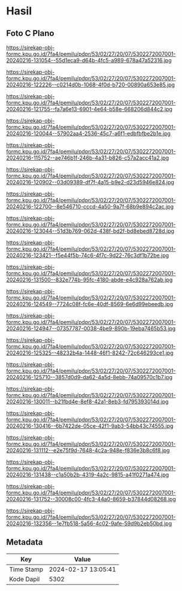 # Hasil

## Foto C Plano

https://sirekap-obj-formc.kpu.go.id/7fa4/pemilu/pdpr/53/02/27/20/07/5302272007001-20240216-131054--55d1eca9-d64b-4fc5-a989-678a47a52316.jpg

https://sirekap-obj-formc.kpu.go.id/7fa4/pemilu/pdpr/53/02/27/20/07/5302272007001-20240216-122226--c0214d0b-1068-4f0d-b720-00890a653e85.jpg

https://sirekap-obj-formc.kpu.go.id/7fa4/pemilu/pdpr/53/02/27/20/07/5302272007001-20240216-121755--fa7a6e13-6901-4e64-b58e-668206d844c2.jpg

https://sirekap-obj-formc.kpu.go.id/7fa4/pemilu/pdpr/53/02/27/20/07/5302272007001-20240216-120044--57902aa4-2536-45c7-a6f1-edbfbfbe2b1e.jpg

https://sirekap-obj-formc.kpu.go.id/7fa4/pemilu/pdpr/53/02/27/20/07/5302272007001-20240216-115752--ae746b1f-246b-4a31-b826-c57a2acc41a2.jpg

https://sirekap-obj-formc.kpu.go.id/7fa4/pemilu/pdpr/53/02/27/20/07/5302272007001-20240216-120902--03d09389-df7f-4a15-b9e2-d23d5946e824.jpg

https://sirekap-obj-formc.kpu.go.id/7fa4/pemilu/pdpr/53/02/27/20/07/5302272007001-20240216-122700--8e546710-cccd-4a50-9a7f-68b9e894c2ac.jpg

https://sirekap-obj-formc.kpu.go.id/7fa4/pemilu/pdpr/53/02/27/20/07/5302272007001-20240216-123044--51d3b769-062d-438f-bd2f-bd8ebed8728d.jpg

https://sirekap-obj-formc.kpu.go.id/7fa4/pemilu/pdpr/53/02/27/20/07/5302272007001-20240216-123421--f5e44f5b-74c6-4f7c-9d22-76c3df1b72be.jpg

https://sirekap-obj-formc.kpu.go.id/7fa4/pemilu/pdpr/53/02/27/20/07/5302272007001-20240216-131500--832e774b-95fc-4180-abde-e4c928a762ab.jpg

https://sirekap-obj-formc.kpu.go.id/7fa4/pemilu/pdpr/53/02/27/20/07/5302272007001-20240216-124549--7724c08f-fc6e-40df-8569-6e6d99ebeedb.jpg

https://sirekap-obj-formc.kpu.go.id/7fa4/pemilu/pdpr/53/02/27/20/07/5302272007001-20240216-124947--07357787-0038-4be9-890b-19eba7465b53.jpg

https://sirekap-obj-formc.kpu.go.id/7fa4/pemilu/pdpr/53/02/27/20/07/5302272007001-20240216-125325--48232b4a-1448-46f1-8242-72c646293ce1.jpg

https://sirekap-obj-formc.kpu.go.id/7fa4/pemilu/pdpr/53/02/27/20/07/5302272007001-20240216-125710--3857d0d9-da62-4a5d-8ebb-74a09570c1b7.jpg

https://sirekap-obj-formc.kpu.go.id/7fa4/pemilu/pdpr/53/02/27/20/07/5302272007001-20240216-130011--b21fbd4e-8ef8-42a1-8eb3-fd795393014d.jpg

https://sirekap-obj-formc.kpu.go.id/7fa4/pemilu/pdpr/53/02/27/20/07/5302272007001-20240216-130416--6b7422de-05ce-42f1-9ab3-54bb43c74555.jpg

https://sirekap-obj-formc.kpu.go.id/7fa4/pemilu/pdpr/53/02/27/20/07/5302272007001-20240216-131112--e2e75f9d-7648-4c2a-948e-f836e3b8c6f8.jpg

https://sirekap-obj-formc.kpu.go.id/7fa4/pemilu/pdpr/53/02/27/20/07/5302272007001-20240216-131438--c1a50b2b-4319-4a2c-9815-a41f0271a474.jpg

https://sirekap-obj-formc.kpu.go.id/7fa4/pemilu/pdpr/53/02/27/20/07/5302272007001-20240216-131752--30008c00-4fc3-44a0-8659-b37844d08268.jpg

https://sirekap-obj-formc.kpu.go.id/7fa4/pemilu/pdpr/53/02/27/20/07/5302272007001-20240216-132356--1e7fb518-5a56-4c02-9afe-59d9b2eb50bd.jpg


## Metadata

| Key        | Value               |
| ---------- | ------------------- |
| Time Stamp | 2024-02-17 13:05:41 |
| Kode Dapil | 5302                |



